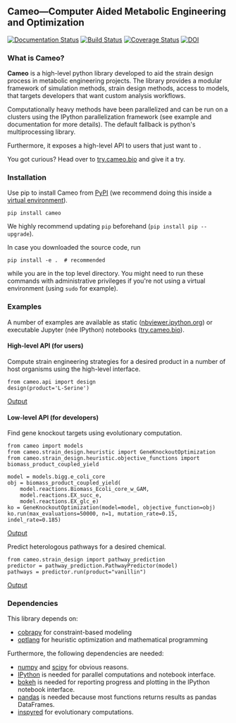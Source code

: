 ## Cameo—Computer Aided Metabolic Engineering and Optimization

[![Documentation Status](https://readthedocs.org/projects/cameo/badge/?version=devel)](https://readthedocs.org/projects/cameo/?badge=devel)
[![Build Status](https://travis-ci.org/biosustain/cameo.svg?branch=devel)](https://travis-ci.org/biosustain/cameo)
[![Coverage Status](https://coveralls.io/repos/biosustain/cameo/badge.svg?branch=devel)](https://coveralls.io/r/biosustain/cameo?branch=devel)
[![DOI](https://zenodo.org/badge/doi/10.5281/zenodo.19827.svg)](http://dx.doi.org/10.5281/zenodo.19827)


### What is Cameo?
**Cameo** is a high-level python library developed to aid the strain design process in metabolic engineering projects. The library provides a modular framework of simulation methods, strain design methods, access to models, that targets developers that want  custom analysis workflows. 

Computationally heavy methods have been parallelized and can be run on a clusters using the IPython parallelization framework (see example and documentation for more details). The default fallback is python's multiprocessing library.

Furthermore, it exposes a high-level API to users that just want to . 

You got curious? Head over to [try.cameo.bio](http://try.cameo.bio) and give it a try.

### Installation
Use pip to install Cameo from [PyPI](https://pypi.python.org/pypi/cameo) (we recommend doing this inside a [virtual environment](http://docs.python-guide.org/en/latest/dev/virtualenvs/)).

    pip install cameo

We highly recommend updating `pip` beforehand (`pip install pip --upgrade`).

In case you downloaded the source code, run

	pip install -e .  # recommended

while you are in the top level directory. You might need to run these commands with administrative privileges if you're not using a virtual environment (using `sudo` for example).


### Examples

A number of examples are available as static ([nbviewer.ipython.org](http://nbviewer.ipython.org/github/biosustain/cameo-notebooks/tree/master/)) or executable Jupyter (née IPython) notebooks ([try.cameo.bio](http://try.cameo.bio)).

#### High-level API (for users)
Compute strain engineering strategies for a desired product in a number of host organisms using the high-level interface.

	from cameo.api import design
	design(product='L-Serine')

[Output](http://nbviewer.ipython.org/github/biosustain/cameo-notebooks/blob/master/8-high-level-API.ipynb)

#### Low-level API (for developers)

Find gene knockout targets using evolutionary computation.

	from cameo import models
	from cameo.strain_design.heuristic import GeneKnockoutOptimization
	from cameo.strain_design.heuristic.objective_functions import biomass_product_coupled_yield
	
	model = models.bigg.e_coli_core
	obj = biomass_product_coupled_yield(
	    model.reactions.Biomass_Ecoli_core_w_GAM,
	    model.reactions.EX_succ_e,
	    model.reactions.EX_glc_e)
	ko = GeneKnockoutOptimization(model=model, objective_function=obj)
	ko.run(max_evaluations=50000, n=1, mutation_rate=0.15, indel_rate=0.185)

[Output](http://nbviewer.ipython.org/github/biosustain/cameo-notebooks/blob/master/6-predict-gene-knockout-strategies.ipynb)

Predict heterologous pathways for a desired chemical.

	from cameo.strain_design import pathway_prediction
	predictor = pathway_prediction.PathwayPredictor(model)
	pathways = predictor.run(product="vanillin")

[Output](http://nbviewer.ipython.org/github/biosustain/cameo-notebooks/blob/master/7-predict-heterologous-pathways.ipynb)


### Dependencies
This library depends on:

- [cobrapy](https://github.com/opencobra/cobrapy) for constraint-based modeling
- [optlang](https://github.com/biosustain/optlang) for heuristic optimization and mathematical programming

Furthermore, the following dependencies are needed: 

- [numpy](http://www.numpy.org/) and [scipy](http://www.scipy.org/) for obvious reasons.
- [IPython](http://ipython.org/) is needed for parallel computations and notebook interface.
- [bokeh](http://bokeh.pydata.org/) is needed for reporting progress and plotting in the IPython notebook interface.
- [pandas](http://pandas.pydata.org/) is needed because most functions returns results as pandas DataFrames.
- [inspyred](https://pypi.python.org/pypi/inspyred) for evolutionary computations.

